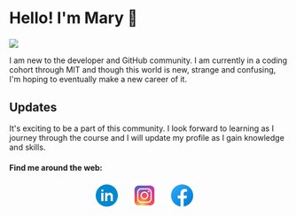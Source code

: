 # Hello! I'm Mary <span class="wave">👋</span>

<a href="URL_REDIRECT" target="blank"><img align="center" 
  src="https://cdn.dribbble.com/users/2646423/screenshots/5507196/media/5540b367737027abdae6ef05bbc2e475.gif" height="300"/></a>
  
  I am new to the developer and GitHub community. I am currently in a coding cohort through MIT 
  and though this world is new, strange and confusing, 
  I'm hoping to eventually make a new career of it.
  
  ## Updates
  It's exciting to be a part of this community. I look forward to learning as I journey through the 
  course and I will update my profile as I gain knowledge and skills.
  
  #### Find me around the web:
  
  <p align="center">
<a href="https://www.linkedin.com/in/mary-edwards-4799531b3/"><img src="https://github.com/sarthak77/sarthak77/blob/master/icons/icons8-linkedin-circled-48.png" alt="LinkedIn"></a> &nbsp; &nbsp;
<a href="https://www.instagram.com/accounts/login/?next=/amoredilanadesigns/"><img src="https://github.com/sarthak77/sarthak77/blob/master/icons/icons8-instagram-48.png" alt="Instagram"></a> &nbsp; &nbsp;
<a href="https://www.facebook.com/amoredilanadesigns/"><img src="https://github.com/sarthak77/sarthak77/blob/master/icons/icons8-facebook-48.png" alt="Facebook"></a> &nbsp; &nbsp;

</p>

<!--https://icons8.com/icons/set/svg-->
